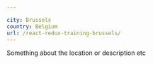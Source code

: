 ```yaml
---

city: Brussels
country: Belgium
url: /react-redux-training-brussels/
---
```


Something about the location or description etc
